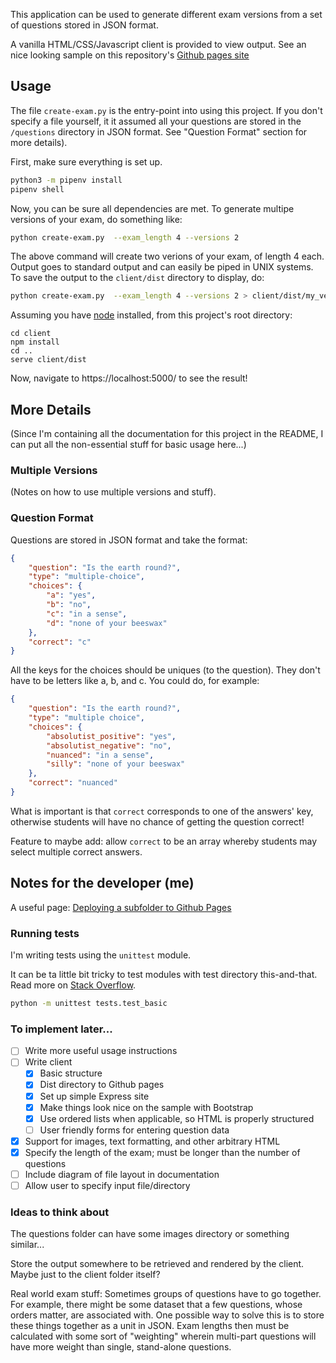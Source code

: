 This application can be used to generate different exam versions from a set of
questions stored in JSON format.

A vanilla HTML/CSS/Javascript client is provided to view output. See an nice
looking sample on this repository's [Github pages
site](https://captainalan.github.io/exam-version-generator) 

## Usage

The file `create-exam.py` is the entry-point into using this project. If you
don't specify a file yourself, it it assumed all your questions are stored in
the `/questions` directory in JSON format. See "Question Format" section for
more details).

First, make sure everything is set up.

```bash
python3 -m pipenv install
pipenv shell
```
Now, you can be sure all dependencies are met. To generate multipe versions of
your exam, do something like:

```bash
python create-exam.py  --exam_length 4 --versions 2
```

The above command will create two verions of your exam, of length 4 each. Output
goes to standard output and can easily be piped in UNIX systems. To save the
output to the `client/dist` directory to display, do:

```bash
python create-exam.py  --exam_length 4 --versions 2 > client/dist/my_versions.json
```

Assuming you have [node](https://nodejs.org) installed, from this project's root
directory:

```
cd client
npm install
cd ..
serve client/dist
```

Now, navigate to https://localhost:5000/ to see the result!

## More Details

(Since I'm containing all the documentation for this project in the README, I
can put all the non-essential stuff for basic usage here...)

### Multiple Versions

(Notes on how to use multiple versions and stuff).

### Question Format

Questions are stored in JSON format and take the format:

```json
{
    "question": "Is the earth round?",
    "type": "multiple-choice",
    "choices": {
        "a": "yes",
        "b": "no",
        "c": "in a sense",
        "d": "none of your beeswax"
    },
    "correct": "c"
}
```

All the keys for the choices should be uniques (to the question). They don't
have to be letters like a, b, and c. You could do, for example:

```json
{
    "question": "Is the earth round?",
    "type": "multiple choice",
    "choices": {
        "absolutist_positive": "yes",
        "absolutist_negative": "no",
        "nuanced": "in a sense",
        "silly": "none of your beeswax"
    },
    "correct": "nuanced"
}
```

What is important is that `correct` corresponds to one of the answers' key,
otherwise students will have no chance of getting the question correct!

Feature to maybe add: allow `correct` to be an array whereby students may select
multiple correct answers.


## Notes for the developer (me)

A useful page: [Deploying a subfolder to Github
Pages](https://gist.github.com/cobyism/4730490)

### Running tests

I'm writing tests using the `unittest` module.

It can be ta little bit tricky to test modules with test directory this-and-that.
Read more on [Stack Overflow](https://stackoverflow.com/questions/1896918/running-unittest-with-typical-test-directory-structure).

```bash
python -m unittest tests.test_basic
```

### To implement later...

- [ ] Write more useful usage instructions
- [ ] Write client
    - [x] Basic structure
    - [x] Dist directory to Github pages
    - [x] Set up simple Express site
    - [x] Make things look nice on the sample with Bootstrap
    - [x] Use ordered lists when applicable, so HTML is properly structured
    - [ ] User friendly forms for entering question data
- [x] Support for images, text formatting, and other arbitrary HTML
- [x] Specify the length of the exam; must be longer than the number of questions
- [ ] Include diagram of file layout in documentation
- [ ] Allow user to specify input file/directory

### Ideas to think about

The questions folder can have some images directory or something similar...

Store the output somewhere to be retrieved and rendered by the client. Maybe
just to the client folder itself?

Real world exam stuff: Sometimes groups of questions have to go
together. For example, there might be some dataset that a few
questions, whose orders matter, are associated with. One possible way
to solve this is to store these things together as a unit in
JSON. Exam lengths then must be calculated with some sort of
"weighting" wherein multi-part questions will have more weight than
single, stand-alone questions.

